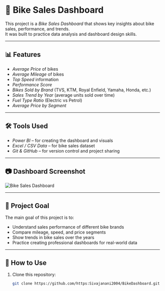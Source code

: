 # 🚴 Bike Sales Dashboard

This project is a *Bike Sales Dashboard* that shows key insights about bike sales, performance, and trends.  
It was built to practice data analysis and dashboard design skills.

---

## 📊 Features
- *Average Price* of bikes  
- *Average Mileage* of bikes  
- *Top Speed* information  
- *Performance Score*  
- *Bikes Sold by Brand* (TVS, KTM, Royal Enfield, Yamaha, Honda, etc.)  
- *Sales Trend by Year* (average units sold over time)  
- *Fuel Type Ratio* (Electric vs Petrol)  
- *Average Price by Segment*  

---

## 🛠 Tools Used
- *Power BI* – for creating the dashboard and visuals  
- *Excel / CSV Data* – for bike sales dataset  
- *Git & GitHub* – for version control and project sharing  

---

## 📷 Dashboard Screenshot
![Bike Sales Dashboard](Bike_Dashboard_Screenshot.png)

---

## 🎯 Project Goal
The main goal of this project is to:
- Understand sales performance of different bike brands  
- Compare mileage, speed, and price segments  
- Show trends in bike sales over the years  
- Practice creating professional dashboards for real-world data  

---

## 🚀 How to Use
1. Clone this repository:  
   ```bash
   git clone https://github.com/https:Sivajanani2004/BikeDashboard.git

